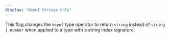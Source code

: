 ```yaml
---
display: "Keyof Strings Only"
---
```


This flag changes the `keyof` type operator to return `string` instead of `string | number` when applied to a type with a string index signature.
